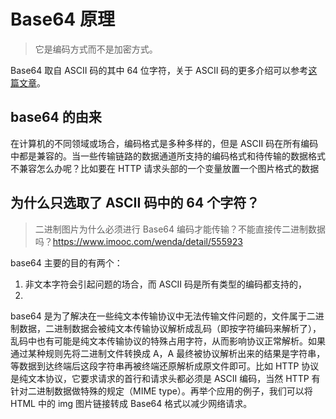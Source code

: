 # Base64 原理

> 它是编码方式而不是加密方式。

Base64 取自 ASCII 码的其中 64 位字符，关于 ASCII 码的更多介绍可以参考[这篇文章](./字符编码集.md)。

## base64 的由来

在计算机的不同领域或场合，编码格式是多种多样的，但是 ASCII 码在所有编码中都是兼容的。当一些传输链路的数据通道所支持的编码格式和待传输的数据格式不兼容怎么办呢？比如要在 HTTP 请求头部的一个变量放置一个图片格式的数据

## 为什么只选取了 ASCII 码中的 64 个字符？

> 二进制图片为什么必须进行 Base64 编码才能传输？不能直接传二进制数据吗？https://www.imooc.com/wenda/detail/555923

base64 主要的目的有两个：

1. 非文本字符会引起问题的场合，而 ASCII 码是所有类型的编码都支持的，
2.

base64 是为了解决在一些纯文本传输协议中无法传输文件问题的，文件属于二进制数据，二进制数据会被纯文本传输协议解析成乱码（即按字符编码来解析了），乱码中也有可能是纯文本传输协议的特殊占用字符，从而影响协议正常解析。如果通过某种规则先将二进制文件转换成 A，A 最终被协议解析出来的结果是字符串，等数据到达终端后这段字符串再被终端还原解析成原文件即可。比如 HTTP 协议是纯文本协议，它要求请求的首行和请求头都必须是 ASCII 编码，当然 HTTP 有针对二进制数据做特殊的规定（MIME type）。再举个应用的例子，我们可以将 HTML 中的 img 图片链接转成 Base64 格式以减少网络请求。
